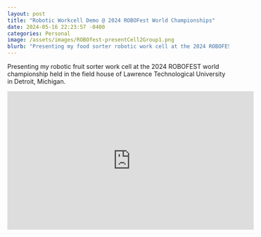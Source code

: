 ```yaml
---
layout: post
title: "Robotic Workcell Demo @ 2024 ROBOFest World Championships"
date: 2024-05-16 22:23:57 -0400
categories: Personal
image: /assets/images/ROBOfest-presentCell2Group1.png
blurb: "Presenting my food sorter robotic work cell at the 2024 ROBOFEST world championship..."
---
```


Presenting my robotic fruit sorter work cell at the 2024 ROBOFEST world championship held in the field house of Lawrence Technological University in Detroit, Michigan.

<iframe width="560" height="315" src="https://www.youtube.com/embed/i3koG6CQ9GY?si=341FhHh3wZ1wvEBP" title="YouTube video player" frameborder="0" allow="accelerometer; autoplay; clipboard-write; encrypted-media; gyroscope; picture-in-picture; web-share" referrerpolicy="strict-origin-when-cross-origin" allowfullscreen></iframe>
